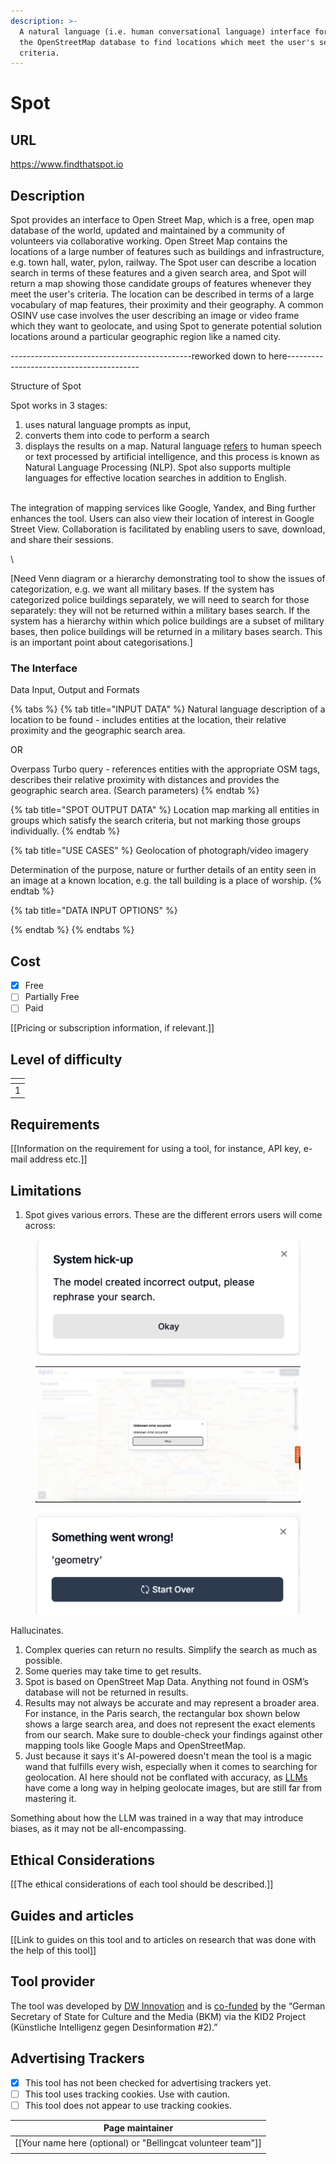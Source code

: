 ```yaml
---
description: >-
  A natural language (i.e. human conversational language) interface for querying
  the OpenStreetMap database to find locations which meet the user's search
  criteria.
---
```


# Spot

## URL

https://www.findthatspot.io

## Description

Spot provides an interface to Open Street Map, which is a free, open map database of the world, updated and maintained by a community of volunteers via collaborative working. Open Street Map contains the locations of a large number of features such as buildings and infrastructure, e.g. town hall, water, pylon, railway. The Spot user can describe a location search in terms of these features and a given search area, and Spot will return a map showing those candidate groups of features whenever they meet the user's criteria. The location can be described in terms of a large vocabulary of map features, their proximity and their geography. A common OSINV use case involves the user describing an image or video frame which they want to geolocate, and using Spot to generate potential solution locations around a particular geographic region like a named city.

\---------------------------------------------reworked down to here-----------------------------------------

Structure of Spot

Spot works in 3 stages:

1. uses natural language prompts as input,&#x20;
2. converts them into code to perform a search
3. displays the results on a map. Natural language [refers](https://www.ft.com/content/c0c8d205-e158-409e-963c-a3ac821cd7ba?utm_source=chatgpt.com) to human speech or text processed by artificial intelligence, and this process is known as Natural Language Processing (NLP). Spot also supports multiple languages for effective location searches in addition to English.

\
The integration of mapping services like Google, Yandex, and Bing further enhances the tool. Users can also view their location of interest in Google Street View. Collaboration is facilitated by enabling users to save, download, and share their sessions.

\


\[Need Venn diagram or a hierarchy demonstrating tool to show the issues of categorization, e.g. we want all military bases. If the system has categorized police buildings separately, we will need to search for those separately: they will not be returned within a military bases search. If the system has a hierarchy within which police buildings are a subset of military bases, then police buildings will be returned in a military bases search. This is an important point about categorisations.]

### The Interface





Data Input, Output and Formats

{% tabs %}
{% tab title="INPUT DATA" %}
Natural language description of a location to be found - includes entities at the location, their relative proximity and the geographic search area.

OR

Overpass Turbo query - references entities with the appropriate OSM tags, describes their relative proximity with distances and provides the geographic search area. (Search parameters)
{% endtab %}

{% tab title="SPOT OUTPUT DATA" %}
Location map marking all entities in groups which satisfy the search criteria, but not marking those groups individually.
{% endtab %}

{% tab title="USE CASES" %}
Geolocation of photograph/video imagery

Determination of the purpose, nature or further details of an entity seen in an image at a known location, e.g. the tall building is a place of worship.
{% endtab %}

{% tab title="DATA INPUT OPTIONS" %}

{% endtab %}
{% endtabs %}





## Cost

* [x] Free
* [ ] Partially Free
* [ ] Paid

\[\[Pricing or subscription information, if relevant.]]

## Level of difficulty

<table><thead><tr><th data-type="rating" data-max="5"></th></tr></thead><tbody><tr><td>1</td></tr></tbody></table>

## Requirements

\[\[Information on the requirement for using a tool, for instance, API key, e-mail address etc.]]

## Limitations

1. Spot gives various errors. These are the different errors users will come across:

<figure><img src=".gitbook/assets/Cologne system hickup.png" alt=""><figcaption></figcaption></figure>

<figure><img src=".gitbook/assets/London Unknown error.png" alt=""><figcaption></figcaption></figure>

<figure><img src=".gitbook/assets/geometry2025-07-05 at 22.04.20.png" alt=""><figcaption></figcaption></figure>

Hallucinates.&#x20;

1. Complex queries can return no results. Simplify the search as much as possible.
2. Some queries may take time to get results.&#x20;
3. Spot is based on OpenStreet Map Data. Anything not found in OSM’s database will not be returned in results.
4. Results may not always be accurate and may represent a broader area. For instance, in the Paris search, the rectangular box shown below shows a large search area, and does not represent the exact elements from our search. Make sure to double-check your findings against other mapping tools like Google Maps and OpenStreetMap.
5. Just because it says it's AI-powered doesn't mean the tool is a magic wand that fulfills every wish, especially when it comes to searching for geolocation. AI here should not be conflated with accuracy, as [LLMs](https://www.bellingcat.com/resources/how-tos/2025/06/06/have-llms-finally-mastered-geolocation/) have come a long way in helping geolocate images, but are still far from mastering it.

Something about how the LLM was trained in a way that may introduce biases, as it may not be all-encompassing.

## Ethical Considerations

\[\[The ethical considerations of each tool should be described.]]

## Guides and articles

\[\[Link to guides on this tool and to articles on research that was done with the help of this tool]]

## Tool provider

The tool was developed by [DW Innovation](https://innovation.dw.com/en/articles) and is [co-funded](https://corporate.dw.com/en/geolocation-made-easy-with-new-dw-tool-spot/a-71256709) by the “German Secretary of State for Culture and the Media (BKM) via the KID2 Project (Künstliche Intelligenz gegen Desinformation #2).”

## Advertising Trackers

* [x] This tool has not been checked for advertising trackers yet.
* [ ] This tool uses tracking cookies. Use with caution.
* [ ] This tool does not appear to use tracking cookies.

| Page maintainer                                                |
| -------------------------------------------------------------- |
| \[\[Your name here (optional) or "Bellingcat volunteer team"]] |
|                                                                |
